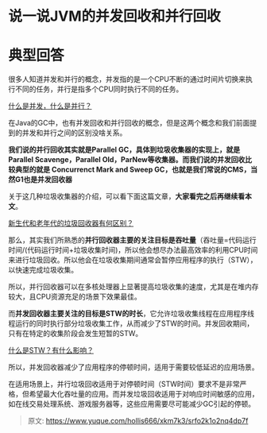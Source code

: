 # 说一说JVM的并发回收和并行回收

# 典型回答


很多人知道并发和并行的概念，并发指的是一个CPU不断的通过时间片切换来执行不同的任务，并行是指多个CPU同时执行不同的任务。



[什么是并发，什么是并行？](https://www.yuque.com/hollis666/xkm7k3/fxvrxkep8rus8ytb)



在Java的GC中，也有并发回收和并行回收的概念，但是这两个概念和我们前面提到的并发和并行之间的区别没啥关系。



**我们说的并行回收其实就是Parallel GC，具体到垃圾收集器的实现上，就是Parallel Scavenge，Parallel Old，ParNew等收集器。而我们说的并发回收比较典型的就是 Concurrenct Mark and Sweep GC，也就是我们常说的CMS，当然G1也是并发回收器**



关于这几种垃圾收集器的介绍，可以看下面这篇文章，**大家看完之后再继续看本文**。



[新生代和老年代的垃圾回收器有何区别？](https://www.yuque.com/hollis666/xkm7k3/nqra2l)



那么，其实我们所熟悉的**并行回收器主要的关注目标是吞吐量**（吞吐量=代码运行时间/(代码运行时间+垃圾收集时间)，所以他会想尽办法最高效率的利用CPU时间来进行垃圾回收。所以他会在垃圾收集期间通常会暂停应用程序的执行（STW），以快速完成垃圾收集。



所以，并行回收器可以在多核处理器上显著提高垃圾收集的速度，尤其是在堆内存较大，且CPU资源充足的场景下效果最佳。



而**并发回收器主要关注的目标是STW的时长**，它允许垃圾收集线程在应用程序线程运行的同时执行部分垃圾收集工作，从而减少了STW的时间。并发回收期间，只有在特定的收集阶段会发生短暂的STW。



[什么是STW？有什么影响？](https://www.yuque.com/hollis666/xkm7k3/qg9fvqfnzpbd70hl)



所以，并发回收器减少了应用程序的停顿时间，适用于需要较低延迟的应用场景。



在适用场景上，并行垃圾回收适用于对停顿时间（STW时间）要求不是非常严格，但希望最大化吞吐量的应用。而并发垃圾回收适用于对响应时间敏感的应用，如在线交易处理系统、游戏服务器等，这些应用需要尽可能减少GC引起的停顿。



> 原文: <https://www.yuque.com/hollis666/xkm7k3/srfo2k1o2nq4dp7f>